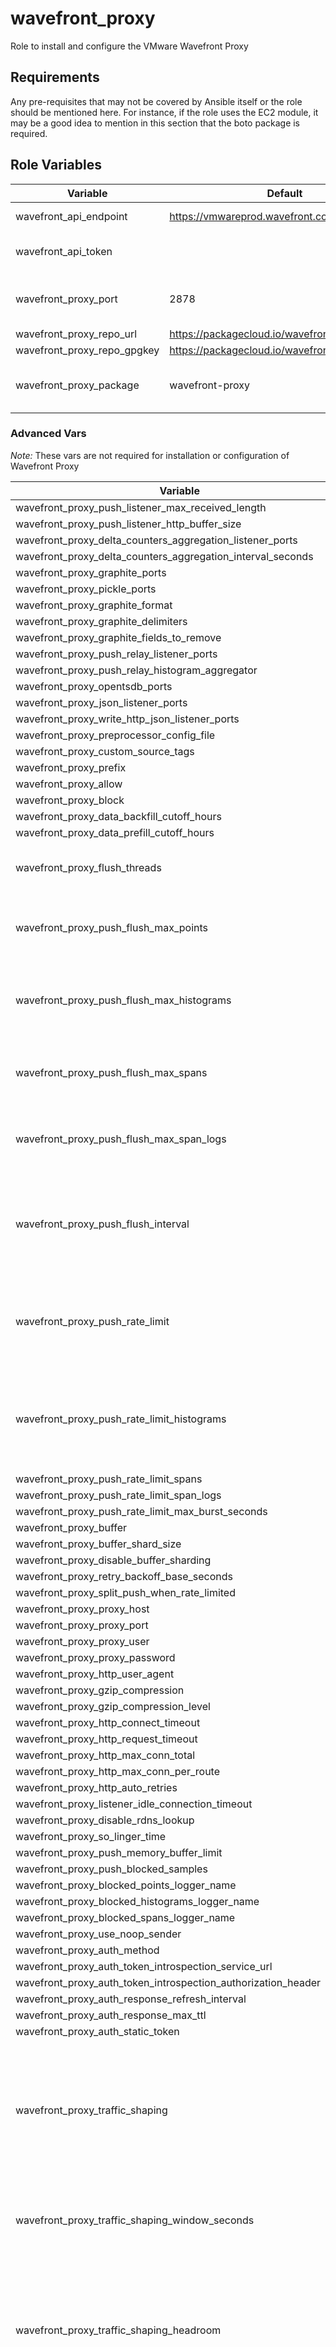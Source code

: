 # wavefront_proxy

Role to install and configure the VMware Wavefront Proxy

## Requirements

Any pre-requisites that may not be covered by Ansible itself or the role should be mentioned here. For instance, if the role uses the EC2 module, it may be a good idea to mention in this section that the boto package is required.

## Role Variables

| Variable                    | Default                                        | Description                            |
| --------------------------- | ---------------------------------------------- | -------------------------------------- |
| wavefront_api_endpoint      | https://vmwareprod.wavefront.com/api/          | Wavefront API Endpoint                 |
| wavefront_api_token         |                                                | Wavefront Authentication Token         |
| wavefront_proxy_port        | 2878                                           | Ports used to listen to Wavefront data |
| wavefront_proxy_repo_url    | https://packagecloud.io/wavefront/proxy        |                                        |
| wavefront_proxy_repo_gpgkey | https://packagecloud.io/wavefront/proxy/gpgkey |                                        |
| wavefront_proxy_package     | wavefront-proxy                                | Package name, can include version      |

### Advanced Vars

_Note:_ These vars are not required for installation or configuration of Wavefront Proxy

| Variable                                                         | Default | Description                                                                                       |
| ---------------------------------------------------------------- | ------- | ------------------------------------------------------------------------------------------------- |
| wavefront_proxy_push_listener_max_received_length                |         |                                                                                                   |
| wavefront_proxy_push_listener_http_buffer_size                   |         |                                                                                                   |
| wavefront_proxy_delta_counters_aggregation_listener_ports        |         |                                                                                                   |
| wavefront_proxy_delta_counters_aggregation_interval_seconds      |         |                                                                                                   |
| wavefront_proxy_graphite_ports                                   |         |                                                                                                   |
| wavefront_proxy_pickle_ports                                     |         |                                                                                                   |
| wavefront_proxy_graphite_format                                  |         |                                                                                                   |
| wavefront_proxy_graphite_delimiters                              |         |                                                                                                   |
| wavefront_proxy_graphite_fields_to_remove                        |         |                                                                                                   |
| wavefront_proxy_push_relay_listener_ports                        |         |                                                                                                   |
| wavefront_proxy_push_relay_histogram_aggregator                  |         |                                                                                                   |
| wavefront_proxy_opentsdb_ports                                   |         |                                                                                                   |
| wavefront_proxy_json_listener_ports                              |         |                                                                                                   |
| wavefront_proxy_write_http_json_listener_ports                   |         |                                                                                                   |
| wavefront_proxy_preprocessor_config_file                         |         |                                                                                                   |
| wavefront_proxy_custom_source_tags                               |         |                                                                                                   |
| wavefront_proxy_prefix                                           |         |                                                                                                   |
| wavefront_proxy_allow                                            |         |                                                                                                   |
| wavefront_proxy_block                                            |         |                                                                                                   |
| wavefront_proxy_data_backfill_cutoff_hours                       |         |                                                                                                   |
| wavefront_proxy_data_prefill_cutoff_hours                        |         |                                                                                                   |
| wavefront_proxy_flush_threads                                    |         | Number of threads that flush data to the server.                                                  |
| wavefront_proxy_push_flush_max_points                            |         | Max points per single flush. Default: 40000.                                                      |
| wavefront_proxy_push_flush_max_histograms                        |         | Max histograms per single flush. Default: 10000.                                                  |
| wavefront_proxy_push_flush_max_spans                             |         | Max spans per single flush. Default: 5000                                                         |
| wavefront_proxy_push_flush_max_span_logs                         |         | Max span logs per single flush. Default: 1000.                                                    |
| wavefront_proxy_push_flush_interval                              |         | Milliseconds between flushes to the Wavefront servers. Typically 1000.                            |
| wavefront_proxy_push_rate_limit                                  |         | Limit outbound points per second rate at the proxy. Default: do not throttle                      |
| wavefront_proxy_push_rate_limit_histograms                       |         | Limit outbound histograms per second rate at the proxy. Default: do not throttle                  |
| wavefront_proxy_push_rate_limit_spans                            |         |                                                                                                   |
| wavefront_proxy_push_rate_limit_span_logs                        |         |                                                                                                   |
| wavefront_proxy_push_rate_limit_max_burst_seconds                |         |                                                                                                   |
| wavefront_proxy_buffer                                           |         |                                                                                                   |
| wavefront_proxy_buffer_shard_size                                |         |                                                                                                   |
| wavefront_proxy_disable_buffer_sharding                          |         |                                                                                                   |
| wavefront_proxy_retry_backoff_base_seconds                       |         |                                                                                                   |
| wavefront_proxy_split_push_when_rate_limited                     |         |                                                                                                   |
| wavefront_proxy_proxy_host                                       |         |                                                                                                   |
| wavefront_proxy_proxy_port                                       |         |                                                                                                   |
| wavefront_proxy_proxy_user                                       |         |                                                                                                   |
| wavefront_proxy_proxy_password                                   |         |                                                                                                   |
| wavefront_proxy_http_user_agent                                  |         |                                                                                                   |
| wavefront_proxy_gzip_compression                                 |         |                                                                                                   |
| wavefront_proxy_gzip_compression_level                           |         |                                                                                                   |
| wavefront_proxy_http_connect_timeout                             |         |                                                                                                   |
| wavefront_proxy_http_request_timeout                             |         |                                                                                                   |
| wavefront_proxy_http_max_conn_total                              |         |                                                                                                   |
| wavefront_proxy_http_max_conn_per_route                          |         |                                                                                                   |
| wavefront_proxy_http_auto_retries                                |         |                                                                                                   |
| wavefront_proxy_listener_idle_connection_timeout                 |         |                                                                                                   |
| wavefront_proxy_disable_rdns_lookup                              |         |                                                                                                   |
| wavefront_proxy_so_linger_time                                   |         |                                                                                                   |
| wavefront_proxy_push_memory_buffer_limit                         |         |                                                                                                   |
| wavefront_proxy_push_blocked_samples                             |         |                                                                                                   |
| wavefront_proxy_blocked_points_logger_name                       |         |                                                                                                   |
| wavefront_proxy_blocked_histograms_logger_name                   |         |                                                                                                   |
| wavefront_proxy_blocked_spans_logger_name                        |         |                                                                                                   |
| wavefront_proxy_use_noop_sender                                  |         |                                                                                                   |
| wavefront_proxy_auth_method                                      |         |                                                                                                   |
| wavefront_proxy_auth_token_introspection_service_url             |         |                                                                                                   |
| wavefront_proxy_auth_token_introspection_authorization_header    |         |                                                                                                   |
| wavefront_proxy_auth_response_refresh_interval                   |         |                                                                                                   |
| wavefront_proxy_auth_response_max_ttl                            |         |                                                                                                   |
| wavefront_proxy_auth_static_token                                |         |                                                                                                   |
| wavefront_proxy_traffic_shaping                                  |         | Enables intelligent traffic shaping based on received rate over last 5 minutes. Default: disabled |
| wavefront_proxy_traffic_shaping_window_seconds                   |         | Sets the width (in seconds) for the sliding time window                                           |
| wavefront_proxy_traffic_shaping_headroom                         |         | Sets the headroom multiplier to use for traffic shaping when there's backlog. Default: 1.15       |
| wavefront_proxy_cors_enabled_ports                               |         | Enables CORS for specified comma-delimited list of listening ports. Default: none                 |
| wavefront_proxy_cors_origin                                      |         | Allowed origin for CORS requests, or '\*' to allow everything. Default: none                      |
| wavefront_proxy_cors_allow_null_origin                           |         | Allow 'null' origin for CORS requests. Default: false                                             |
| wavefront_proxy_tls_ports                                        |         | Enables TLS for specified listening ports (comma-separated list)                                  |
| wavefront_proxy_private_cert_path                                |         |                                                                                                   |
| wavefront_proxy_private_key_path                                 |         |                                                                                                   |
| wavefront_proxy_http_health_check_ports                          |         |                                                                                                   |
| wavefront_proxy_http_health_check_all_ports                      |         |                                                                                                   |
| wavefront_proxy_http_health_check_path                           |         |                                                                                                   |
| wavefront_proxy_http_health_check_response_content_type          |         |                                                                                                   |
| wavefront_proxy_http_health_check_pass_status_code               |         |                                                                                                   |
| wavefront_proxy_http_health_check_pass_response_body             |         |                                                                                                   |
| wavefront_proxy_http_health_check_fail_status_code               |         |                                                                                                   |
| wavefront_proxy_http_health_check_fail_response_body             |         |                                                                                                   |
| wavefront_proxy_admin_api_listener_port                          |         |                                                                                                   |
| wavefront_proxy_admin_api_remote_ip_allow_regex                  |         |                                                                                                   |
| wavefront_proxy_filebeat_port                                    |         |                                                                                                   |
| wavefront_proxy_raw_logs_port                                    |         |                                                                                                   |
| wavefront_proxy_raw_logs_max_received_length                     |         |                                                                                                   |
| wavefront_proxy_raw_logs_http_buffer_size                        |         |                                                                                                   |
| wavefront_proxy_logs_ingestion_config_file                       |         |                                                                                                   |
| wavefront_proxy_trace_listener_ports                             |         |                                                                                                   |
| wavefront_proxy_trace_listener_max_received_length               |         |                                                                                                   |
| wavefront_proxy_trace_listener_http_buffer_size                  |         |                                                                                                   |
| wavefront_proxy_custom_tracing_listener_ports                    |         |                                                                                                   |
| wavefront_proxy_custom_tracing_application_name                  |         |                                                                                                   |
| wavefront_proxy_custom_tracing_service_name                      |         |                                                                                                   |
| wavefront_proxy_trace_jaeger_listener_ports                      |         |                                                                                                   |
| wavefront_proxy_trace_jaeger_http_listener_ports                 |         |                                                                                                   |
| wavefront_proxy_trace_jaeger_grpc_listener_ports                 |         |                                                                                                   |
| wavefront_proxy_trace_jaeger_application_name                    |         |                                                                                                   |
| wavefront_proxy_trace_zipkin_listener_ports                      |         |                                                                                                   |
| wavefront_proxy_trace_zipkin_application_name                    |         |                                                                                                   |
| wavefront_proxy_trace_derived_custom_tag_keys                    |         |                                                                                                   |
| wavefront_proxy_trace_sampling_rate                              |         |                                                                                                   |
| wavefront_proxy_trace_sampling_duration                          |         |                                                                                                   |
| wavefront_proxy_histogram_state_directory                        |         |                                                                                                   |
| wavefront_proxy_histogram_accumulator_resolve_interval           |         |                                                                                                   |
| wavefront_proxy_histogram_accumulator_flush_interval             |         |                                                                                                   |
| wavefront_proxy_histogram_accumulator_flush_max_batch_size       |         |                                                                                                   |
| wavefront_proxy_histogram_max_received_length                    |         |                                                                                                   |
| wavefront_proxy_histogram_http_buffer_size                       |         |                                                                                                   |
| wavefront_proxy_histogram_minute_listener_ports                  |         |                                                                                                   |
| wavefront_proxy_histogram_minute_flush_secs                      |         |                                                                                                   |
| wavefront_proxy_histogram_minute_compression                     |         |                                                                                                   |
| wavefront_proxy_histogram_minute_accumulator_size                |         |                                                                                                   |
| wavefront_proxy_histogram_minute_memory_cache                    |         |                                                                                                   |
| wavefront_proxy_histogram_minute_accumulator_persisted           |         |                                                                                                   |
| wavefront_proxy_histogram_hour_listener_ports                    |         |                                                                                                   |
| wavefront_proxy_histogram_hour_flush_secs                        |         |                                                                                                   |
| wavefront_proxy_histogram_hour_compression                       |         |                                                                                                   |
| wavefront_proxy_histogram_hour_accumulator_size                  |         |                                                                                                   |
| wavefront_proxy_histogram_hour_memory_cache                      |         |                                                                                                   |
| wavefront_proxy_histogram_hour_accumulator_persisted             |         |                                                                                                   |
| wavefront_proxy_histogram_day_listener_ports                     |         |                                                                                                   |
| wavefront_proxy_histogram_day_flush_secs                         |         |                                                                                                   |
| wavefront_proxy_histogram_day_compression                        |         |                                                                                                   |
| wavefront_proxy_histogram_day_accumulator_size                   |         |                                                                                                   |
| wavefront_proxy_histogram_day_memory_cache                       |         |                                                                                                   |
| wavefront_proxy_histogram_day_accumulator_persisted              |         |                                                                                                   |
| wavefront_proxy_histogram_dist_listener_ports                    |         |                                                                                                   |
| wavefront_proxy_histogram_dist_flush_secs                        |         |                                                                                                   |
| wavefront_proxy_histogram_dist_compression                       |         |                                                                                                   |
| wavefront_proxy_histogram_dist_accumulator_size                  |         |                                                                                                   |
| wavefront_proxy_histogram_dist_memory_cache                      |         |                                                                                                   |
| wavefront_proxy_histogram_dist_accumulator_persisted             |         |                                                                                                   |
| wavefront_proxy_push_relay_histogram_aggregator_flush_secs       |         |                                                                                                   |
| wavefront_proxy_push_relay_histogram_aggregator_compression      |         |                                                                                                   |
| wavefront_proxy_push_relay_histogram_aggregator_accumulator_size |         |                                                                                                   |

## Dependencies

A list of other roles hosted on Galaxy should go here, plus any details in regards to parameters that may need to be set for other roles, or variables that are used from other roles.

## Example Playbook

Including an example of how to use your role (for instance, with variables passed in as parameters) is always nice for users too:

    - hosts: servers
      roles:
         - { role: username.rolename, x: 42 }

## License

BSD

## Author Information

An optional section for the role authors to include contact information, or a website (HTML is not allowed).
